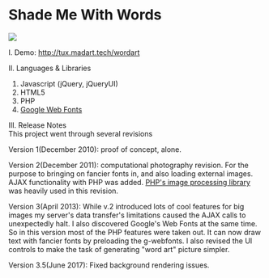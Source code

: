 Shade Me With Words
=====

<a href="http://tux.madart.tech/wordart"><img src="http://www.tux.valour.me/wordart/docimgs/wordart-turles.png"><a/>

I. Demo: http://tux.madart.tech/wordart

II. Languages & Libraries <br />
1. Javascript (jQuery, jQueryUI)  <br />
2. HTML5 <canvas> <br />
3. PHP <br />
4. <a href="http://www.google.com/fonts/">Google Web Fonts</a> <br />


III. Release Notes<br />This project went through several revisions

Version 1(December 2010): proof of concept, <canvas> alone.

Version 2(December 2011): computational photography revision. For the purpose to bringing on fancier fonts in, and also loading external images. AJAX functionality with PHP was added. <a href="http://php.net/manual/en/book.image.php">PHP's image processing library</a> was heavily used in this revision.

Version 3(April 2013): While v.2 introduced lots of cool features for big images my server's data transfer's limitations caused the AJAX calls to unexpectedly halt. I also discovered Google's Web Fonts at the same time. So in this version most of the PHP features were taken out. It can now draw text with fancier fonts by preloading the g-webfonts. I also revised the UI controls to make the task of generating "word art" picture simpler.

Version 3.5(June 2017): Fixed background rendering issues.
